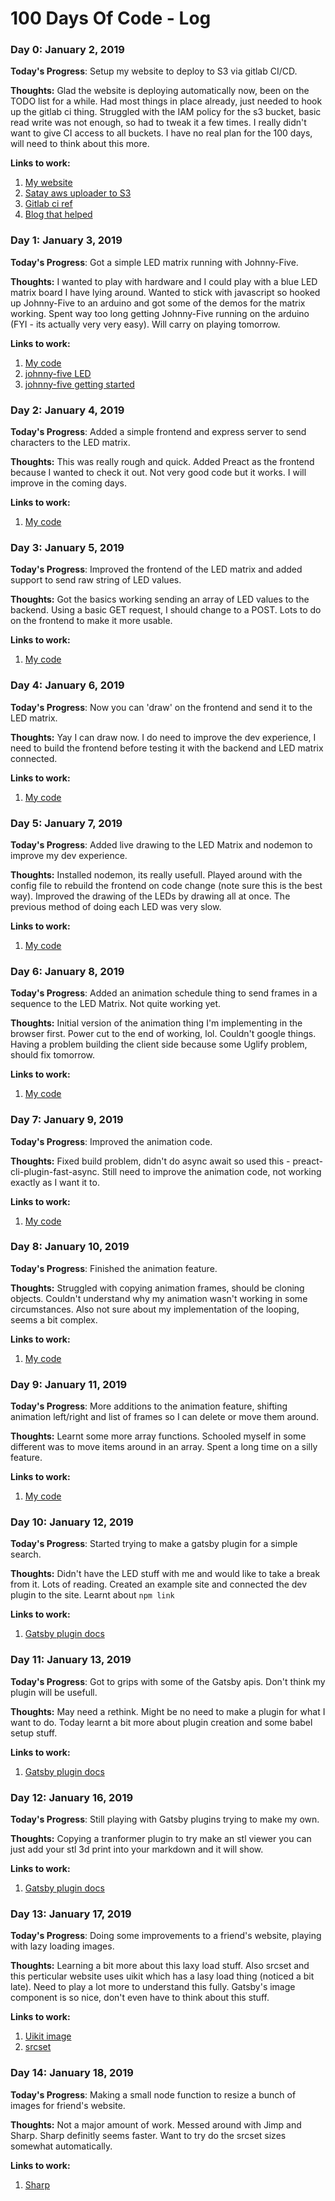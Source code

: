 # 100 Days Of Code - Log

### Day 0: January 2, 2019

**Today's Progress**: Setup my website to deploy to S3 via gitlab CI/CD. 

**Thoughts:** Glad the website is deploying automatically now, been on the TODO list for a while. Had most things in place already, just needed to hook up the gitlab ci thing. Struggled with the IAM policy for the s3 bucket, basic read write was not enough, so had to tweak it a few times. I really didn't want to give CI access to all buckets.
I have no real plan for the 100 days, will need to think about this more.

**Links to work:** 
1. [My website](https://runningdeveloper.com)
2. [Satay aws uploader to S3](https://github.com/jameslnewell/satay)
3. [Gitlab ci ref](https://docs.gitlab.com/ee/ci/yaml/README.html)
4. [Blog that helped](http://blog.logicwind.com/auto-deploy-spa-with-aws-s3-and-cloudfront-using-gitlab-ci-cd/)

### Day 1: January 3, 2019

**Today's Progress**: Got a simple LED matrix running with Johnny-Five. 

**Thoughts:** I wanted to play with hardware and I could play with a blue LED matrix board I have lying around. Wanted to stick with javascript so hooked up Johnny-Five to an arduino and got some of the demos for the matrix working. Spent way too long getting Johnny-Five running on the arduino (FYI - its actually very very easy). Will carry on playing tomorrow.

**Links to work:** 
1. [My code](https://github.com/runningdeveloper/ledMatrix)
2. [johnny-five LED](http://johnny-five.io/api/led.matrix/)
3. [johnny-five getting started](https://github.com/rwaldron/johnny-five/wiki/Getting-Started)

### Day 2: January 4, 2019

**Today's Progress**: Added a simple frontend and express server to send characters to the LED matrix. 

**Thoughts:** This was really rough and quick. Added Preact as the frontend because I wanted to check it out. Not very good code but it works. I will improve in the coming days.  

**Links to work:** 
1. [My code](https://github.com/runningdeveloper/ledMatrix)

### Day 3: January 5, 2019

**Today's Progress**: Improved the frontend of the LED matrix and added support to send raw string of LED values. 

**Thoughts:** Got the basics working sending an array of LED values to the backend. Using a basic GET request, I should change to a POST. Lots to do on the frontend to make it more usable.  

**Links to work:** 
1. [My code](https://github.com/runningdeveloper/ledMatrix)

### Day 4: January 6, 2019

**Today's Progress**: Now you can 'draw' on the frontend and send it to the LED matrix. 

**Thoughts:** Yay I can draw now. I do need to improve the dev experience, I need to build the frontend before testing it with the backend and LED matrix connected.  

**Links to work:** 
1. [My code](https://github.com/runningdeveloper/ledMatrix)

### Day 5: January 7, 2019

**Today's Progress**: Added live drawing to the LED Matrix and nodemon to improve my dev experience.

**Thoughts:** Installed nodemon, its really usefull. Played around with the config file to rebuild the frontend on code change (note sure this is the best way). Improved the drawing of the LEDs by drawing all at once. The previous method of doing each LED was very slow.  

**Links to work:** 
1. [My code](https://github.com/runningdeveloper/ledMatrix)

### Day 6: January 8, 2019

**Today's Progress**: Added an animation schedule thing to send frames in a sequence to the LED Matrix. Not quite working yet.

**Thoughts:** Initial version of the animation thing I'm implementing in the browser first. Power cut to the end of working, lol. Couldn't google things. Having a problem building the client side because some Uglify problem, should fix tomorrow.

**Links to work:** 
1. [My code](https://github.com/runningdeveloper/ledMatrix)

### Day 7: January 9, 2019

**Today's Progress**: Improved the animation code.

**Thoughts:** Fixed build problem, didn't do async await so used this - preact-cli-plugin-fast-async. Still need to improve the animation code, not working exactly as I want it to.

**Links to work:** 
1. [My code](https://github.com/runningdeveloper/ledMatrix)

### Day 8: January 10, 2019

**Today's Progress**: Finished the animation feature.

**Thoughts:** Struggled with copying animation frames, should be cloning objects. Couldn't understand why my animation wasn't working in some circumstances. Also not sure about my implementation of the looping, seems a bit complex. 

**Links to work:** 
1. [My code](https://github.com/runningdeveloper/ledMatrix)

### Day 9: January 11, 2019

**Today's Progress**: More additions to the animation feature, shifting animation left/right and list of frames so I can delete or move them around.

**Thoughts:** Learnt some more array functions. Schooled myself in some different was to move items around in an array. Spent a long time on a silly feature.

**Links to work:** 
1. [My code](https://github.com/runningdeveloper/ledMatrix)

### Day 10: January 12, 2019

**Today's Progress**: Started trying to make a gatsby plugin for a simple search. 

**Thoughts:** Didn't have the LED stuff with me and would like to take a break from it. Lots of reading. Created an example site and connected the dev plugin to the site. Learnt about `npm link`

**Links to work:** 
1. [Gatsby plugin docs](https://www.gatsbyjs.org/docs/create-transformer-plugin/)

### Day 11: January 13, 2019

**Today's Progress**: Got to grips with some of the Gatsby apis. Don't think my plugin will be usefull.

**Thoughts:** May need a rethink. Might be no need to make a plugin for what I want to do. Today learnt a bit more about plugin creation and some babel setup stuff.

**Links to work:** 
1. [Gatsby plugin docs](https://www.gatsbyjs.org/docs/create-transformer-plugin/)

### Day 12: January 16, 2019

**Today's Progress**: Still playing with Gatsby plugins trying to make my own.

**Thoughts:** Copying a tranformer plugin to try make an stl viewer you can just add your stl 3d print into your markdown and it will show.

**Links to work:** 
1. [Gatsby plugin docs](https://www.gatsbyjs.org/docs/create-transformer-plugin/)

### Day 13: January 17, 2019

**Today's Progress**: Doing some improvements to a friend's website, playing with lazy loading images.

**Thoughts:** Learning a bit more about this laxy load stuff. Also srcset and this perticular website uses uikit which has a lasy load thing (noticed a bit late). Need to play a lot more to understand this fully. Gatsby's image component is so nice, don't even have to think about this stuff.

**Links to work:** 
1. [Uikit image](https://getuikit.com/docs/image)
2. [srcset](https://developer.mozilla.org/en-US/docs/Learn/HTML/Multimedia_and_embedding/Responsive_images)

### Day 14: January 18, 2019

**Today's Progress**: Making a small node function to resize a bunch of images for friend's website.

**Thoughts:** Not a major amount of work. Messed around with Jimp and Sharp. Sharp definitly seems faster. Want to try do the srcset sizes somewhat automatically.

**Links to work:** 
1. [Sharp](https://sharp.pixelplumbing.com/en/stable/)


